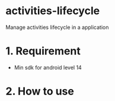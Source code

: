 # activities-lifecycle
Manage activities lifecycle in a application

# 1. Requirement
- Min sdk for android level 14

# 2. How to use
